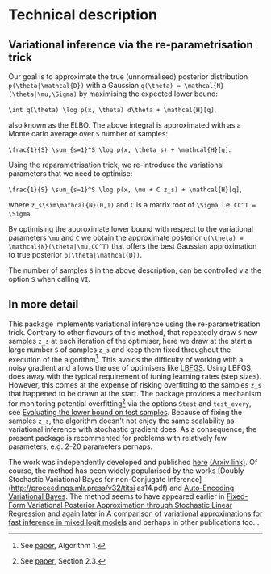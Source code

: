 # Technical description


## Variational inference via the re-parametrisation trick

Our goal is to approximate the true (unnormalised) posterior  distribution ``p(\theta|\mathcal{D})`` with a Gaussian ``q(\theta) = \mathcal{N}(\theta|\mu,\Sigma)`` by 
maximising the expected lower bound:

``\int q(\theta) \log p(x, \theta) d\theta + \mathcal{H}[q]``,

also known as the ELBO. The above integral is approximated with as a Monte carlo average over ``S`` number of samples:

``\frac{1}{S} \sum_{s=1}^S \log p(x, \theta_s) + \mathcal{H}[q]``.

Using the reparametrisation trick, we re-introduce the variational parameters that we need to optimise:

``\frac{1}{S} \sum_{s=1}^S \log p(x, \mu + C z_s) + \mathcal{H}[q]``,

where ``z_s\sim\mathcal{N}(0,I)`` and ``C`` is a matrix root of ``\Sigma``, i.e. ``CC^T = \Sigma``.

By optimising the approximate lower bound with respect to the variational parameters ``\mu`` and ``C`` we obtain the approximate posterior ``q(\theta) = \mathcal{N}(\theta|\mu,CC^T)`` that offers the best Gaussian approximation to true posterior ``p(\theta|\mathcal{D})``.

The number of samples ``S`` in the above description, can be controlled via the option `S` when calling `VI`. 


## In more detail

This package implements variational inference using the re-parametrisation trick.
Contrary to other flavours of this method, that repeatedly draw ``S`` new samples ``z_s`` at each iteration of the optimiser, here we draw at the start  a large number ``S`` of samples ``z_s`` and keep them fixed throughout the execution of the algorithm[^1]. This avoids the difficulty of working with a noisy gradient and allows the use of optimisers like [LBFGS](https://julianlsolvers.github.io/Optim.jl/stable/#algo/lbfgs/). Using LBFGS, does away with the typical requirement of tuning learning rates (step sizes). However, this comes at the expense of risking overfitting to the samples ``z_s`` that happened to be drawn at the start. The package provides a mechanism for monitoring potential overfitting[^2] via the options 
`Stest` and `test_every`, see [Evaluating the lower bound on test samples](@ref). Because of fixing the samples  ``z_s``, the algorithm doesn't not enjoy the same scalability as variational inference with stochastic gradient does. As a consequence, 
the present package is recommented for problems with relatively few parameters, e.g. 2-20 parameters perhaps.


The work was independently developed and published [here](https://doi.org/10.1007/s10044-015-0496-9) [(Arxiv link)](https://arxiv.org/pdf/1906.04507.pdf).
Of course, the method has been widely popularised by the works [Doubly Stochastic Variational Bayes for non-Conjugate Inference](http://proceedings.mlr.press/v32/titsi
as14.pdf) and [Auto-Encoding Variational Bayes](https://arxiv.org/abs/1312.6114).
The method seems to have appeared earlier in [Fixed-Form Variational Posterior Approximation through Stochastic Linear Regression](https://arxiv.org/abs/1206.6679) and again later in [A comparison of variational approximations for fast inference in mixed logit models](https://link.springer.com/article/10.1007%2Fs00180-015-0638-y) and perhaps in other publications too...


[^1]: See [paper](https://arxiv.org/pdf/1906.04507.pdf), Algorithm 1.
[^2]: See [paper](https://arxiv.org/pdf/1906.04507.pdf), Section 2.3.